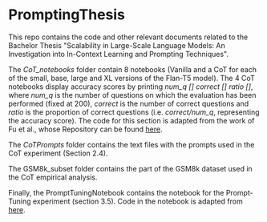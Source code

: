 # PromptingThesis
This repo contains the code and other relevant documents related to the Bachelor Thesis "Scalability in Large-Scale Language Models: An Investigation into In-Context Learning and Prompting Techniques".

The _CoT_notebooks_ folder contain 8 notebooks (Vanilla and a CoT for each of the small, base, large and XL versions of the Flan-T5 model).
The 4 CoT notebooks display accuracy scores by printing _num_q [] correct [] ratio []_, where _num_q_ is the number of questions on which the evaluation has been performed (fixed at 200), _correct_ is the number of correct questions and _ratio_ is the proportion of correct questions (i.e. _correct/num_q_, representing the accuracy score).
The code for this section is adapted from the work of Fu et al., whose Repository can be found [here](https://github.com/FranxYao/chain-of-thought-hub/tree/main).

The _CoTPrompts_ folder contains the text files with the prompts used in the CoT experiment (Section 2.4).

The GSM8k_subset folder  contains the part of the GSM8k dataset used in the CoT empirical analysis.

Finally, the PromptTuningNotebook contains the notebook for the Prompt-Tuning experiment (section 3.5). Code in the notebook is adapted from [here](https://huggingface.co/docs/peft/task_guides/clm-prompt-tuning).



